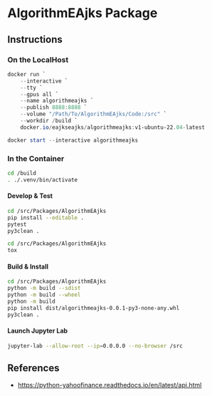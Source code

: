 # AlgorithmEAjks Package

## Instructions

### On the LocalHost

```powershell
docker run `
    --interactive `
    --tty `
    --gpus all `
    --name algorithmeajks `
    --publish 8888:8888 `
    --volume "/Path/To/AlgorithmEAjks/Code:/src" `
    --workdir /build `
    docker.io/eajkseajks/algorithmeajks:v1-ubuntu-22.04-latest
```

```powershell
docker start --interactive algorithmeajks
```

### In the Container

```bash
cd /build
. ./.venv/bin/activate
```

#### Develop & Test

```bash
cd /src/Packages/AlgorithmEAjks
pip install --editable .
pytest
py3clean .
```

```bash
cd /src/Packages/AlgorithmEAjks
tox
```

#### Build & Install

```bash
cd /src/Packages/AlgorithmEAjks
python -m build --sdist
python -m build --wheel
python -m build
pip install dist/algorithmeajks-0.0.1-py3-none-any.whl
py3clean .
```

#### Launch Jupyter Lab

```bash
jupyter-lab --allow-root --ip=0.0.0.0 --no-browser /src
```

## References

- <https://python-yahoofinance.readthedocs.io/en/latest/api.html>
